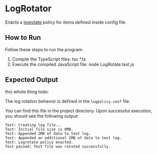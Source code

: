 # LogRotator
Enacts a [logrotate](https://linux.die.net/man/8/logrotate) policy for items defined inside config file.

## How to Run
Follow these steps to run the program:
1. Compile the TypeScript files: tsc *.ts
2. Execute the compiled JavaScript file: node LogRotate.test.js

## Expected Output
this whole thing todo:

The log rotation behavior is defined in the `logpolicy.conf` file. 

You can find this file in the project directory:
Upon successful execution, you should see the following output:
```
Test: Creating log file...
Test: Initial file size is 0MB.
Test: Appended 2MB of data to test log.
Test: Appended an additional 2MB of data to test log.
Test: Logrotate policy enacted.
Test passed: Test file was rotated successfully.
```
